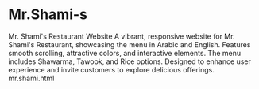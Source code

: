 # Mr.Shami-s
Mr. Shami's Restaurant Website A vibrant, responsive website for Mr. Shami's Restaurant, showcasing the menu in Arabic and English. Features smooth scrolling, attractive colors, and interactive elements. The menu includes Shawarma, Tawook, and Rice options. Designed to enhance user experience and invite customers to explore delicious offerings.
mr.shami.html
